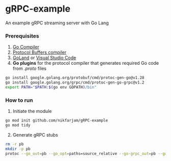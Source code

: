 # gRPC-example
An example gRPC streaming server with Go Lang

### Prerequisites
1. [Go Compiler](https://go.dev/doc/install)
2. [Protocol Buffers compiler](https://grpc.io/docs/protoc-installation/)
3. [GoLand](https://www.jetbrains.com/go/) or [Visual Studio Code](https://code.visualstudio.com/download)
4. **Go plugins** for the protocol compiler that generates required Go code from *.proto* files
```bash
go install google.golang.org/protobuf/cmd/protoc-gen-go@v1.28
go install google.golang.org/grpc/cmd/protoc-gen-go-grpc@v1.2
export PATH="$PATH:$(go env GOPATH)/bin"
```

### How to run
1. Initiate the module
```bash
go mod init github.com/nikfarjam/gRPC-example
go mod tidy
```
2. Generate gRPC stubs
```bash
rm -r pb
mkdir -p pb
protoc --go_out=pb --go_opt=paths=source_relative --go-grpc_out=pb --go-grpc_opt=paths=source_relative ./logevnt.proto
```
